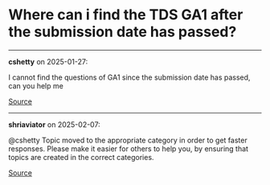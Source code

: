 # Where can i find the TDS GA1 after the submission date has passed?


---

**cshetty** on 2025-01-27:

I cannot find the questions of GA1 since the submission date has passed, can you help me

[Source](https://discourse.onlinedegree.iitm.ac.in/t/where-can-i-find-the-tds-ga1-after-the-submission-date-has-passed/165416/1)

---

**shriaviator** on 2025-02-07:

@cshetty
Topic moved to the appropriate category in order to get faster responses.
Please make it easier for others to help you, by ensuring that topics are created in the correct categories.

[Source](https://discourse.onlinedegree.iitm.ac.in/t/where-can-i-find-the-tds-ga1-after-the-submission-date-has-passed/165416/3)